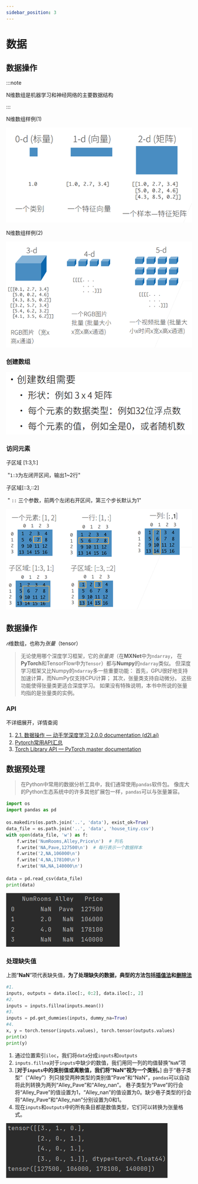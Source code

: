 ```yaml
---
sidebar_position: 3
---
```


# 数据

## 数据操作

:::note

N维数组是机器学习和神经网络的主要数据结构

:::

N维数组样例(1)

![image-20230115151923372](./src/image-20230115151923372.png)

N维数组样例(2)

![image-20230115152124948](./src/image-20230115152124948.png)

### 创建数组

![image-20230115152333684](./src/image-20230115152333684.png)

### 访问元素

子区域 [1:3,1:] 

​	 "`1:3`为左闭开区间，输出1~2行"

子区域[::3,::2]

​	" `::` 三个参数，前两个左闭右开区间，第三个步长默认为1"

![image-20230115152549647](./src/image-20230115152549647.png)

## 数据操作

$𝑛$维数组，也称为*张量*（tensor）

> 无论使用哪个深度学习框架，它的*张量类*（在**MXNet**中为`ndarray`， 在**PyTorch**和TensorFlow中为`Tensor`）都与**Numpy**的`ndarray`类似。 但深度学习框架又比Numpy的`ndarray`多一些重要功能： 首先，GPU很好地支持加速计算，而NumPy仅支持CPU计算； 其次，张量类支持自动微分。 这些功能使得张量类更适合深度学习。 如果没有特殊说明，本书中所说的张量均指的是张量类的实例。

### API

不详细展开，详情查阅

1. [2.1. 数据操作 — 动手学深度学习 2.0.0 documentation (d2l.ai)](https://zh-v2.d2l.ai/chapter_preliminaries/ndarray.html)
2. [Pytorch常用API汇总](https://blog.csdn.net/qq_49134563/article/details/108200828)
3. [Torch Library API — PyTorch master documentation](https://pytorch.org/cppdocs/library.html)

## 数据预处理

>  在Python中常用的数据分析工具中，我们通常使用`pandas`软件包。 像庞大的Python生态系统中的许多其他扩展包一样，`pandas`可以与张量兼容。

```python
import os
import pandas as pd

os.makedirs(os.path.join('..', 'data'), exist_ok=True)
data_file = os.path.join('..', 'data', 'house_tiny.csv')
with open(data_file, 'w') as f:
    f.write('NumRooms,Alley,Price\n')  # 列名
    f.write('NA,Pave,127500\n')  # 每行表示一个数据样本
    f.write('2,NA,106000\n')
    f.write('4,NA,178100\n')
    f.write('NA,NA,140000\n')

data = pd.read_csv(data_file)
print(data)
```

![image-20230115163119902](./src/image-20230115163119902.png)

### 处理缺失值

上图“**NaN**”项代表缺失值，**为了处理缺失的数据，典型的方法包括<u>插值法</u>和<u>删除法</u>**

```python
#1.
inputs, outputs = data.iloc[:, 0:2], data.iloc[:, 2]
#2.
inputs = inputs.fillna(inputs.mean())
#3.
inputs = pd.get_dummies(inputs, dummy_na=True)
#4.
x, y = torch.tensor(inputs.values), torch.tensor(outputs.values)
print(x)
print(y)
```

1. 通过位置索引`iloc`，我们将`data`分成`inputs`和`outputs`
2. `inputs.fillna`对于`inputs`中缺少的数值，我们用同一列的均值替换“`NaN`”项
3. [**对于`inputs`中的类别值或离散值，我们将“NaN”视为一个类别。**]
   由于“巷子类型”（“Alley”）列只接受两种类型的类别值“Pave”和“NaN”，`pandas`可以自动将此列转换为两列“Alley_Pave”和“Alley_nan”。
   巷子类型为“Pave”的行会将“Alley_Pave”的值设置为1，“Alley_nan”的值设置为0。缺少巷子类型的行会将“Alley_Pave”和“Alley_nan”分别设置为0和1。
4. 现在`inputs`和`outputs`中的所有条目都是数值类型，它们可以转换为张量格式。

![image-20230115164852527](./src/image-20230115164852527.png)